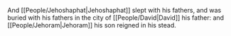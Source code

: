 And [[People/Jehoshaphat\|Jehoshaphat]] slept with his fathers, and was buried with his fathers in the city of [[People/David\|David]] his father: and [[People/Jehoram\|Jehoram]] his son reigned in his stead.
